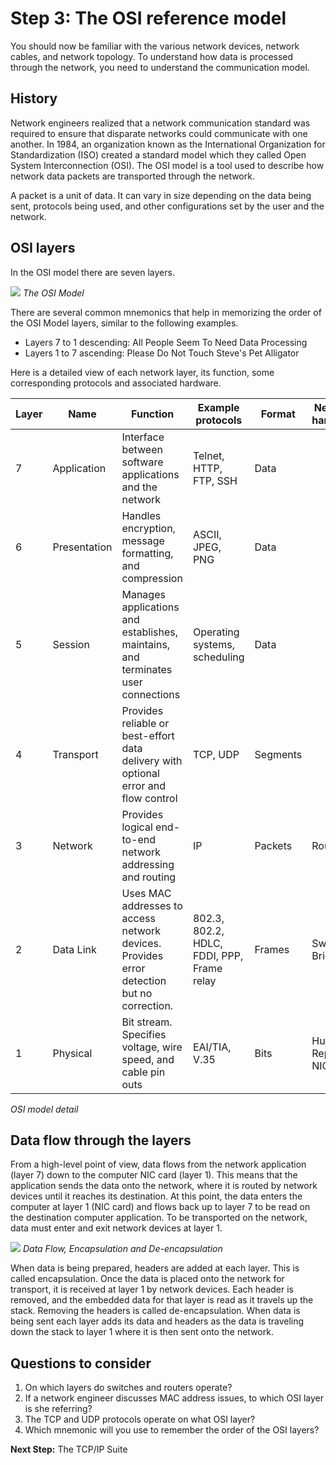 
# Step 3: The OSI reference model

You should now be familiar with the various network devices, network cables, and network topology. To understand how data is processed through the network, you need to understand the communication model.

## History

Network engineers realized that a network communication standard was required to ensure that disparate networks could communicate with one another. In 1984, an organization known as the International Organization for Standardization (ISO) created a standard model which they called Open System Interconnection (OSI). The OSI model is a tool used to describe how network data packets are transported through the network.

A packet is a unit of data. It can vary in size depending on the data being sent, protocols being used, and other configurations set by the user and the network.

## OSI layers

In the OSI model there are seven layers.

![](/posts/files/networking-102-the-topologies/assets/images/osi.png)
*The OSI Model*

There are several common mnemonics that help in memorizing the order of the OSI Model layers, similar to the following examples.

* Layers 7 to 1 descending: All People Seem To Need Data Processing
* Layers 1 to 7 ascending: Please Do Not Touch Steve's Pet Alligator

Here is a detailed view of each network layer, its function, some corresponding protocols and associated hardware.

| Layer | Name         | Function                                                                                  | Example protocols                          | Format   | Network hardware   |
|-------|--------------|-------------------------------------------------------------------------------------------|--------------------------------------------|----------|--------------------|
| 7     | Application  | Interface between software applications and the network                                   | Telnet, HTTP, FTP, SSH                     | Data     |                    |
| 6     | Presentation | Handles encryption, message formatting, and compression                                   | ASCII, JPEG, PNG                           | Data     |                    |
| 5     | Session      | Manages applications and establishes, maintains, and terminates user connections          | Operating systems, scheduling              | Data     |                    |
| 4     | Transport    | Provides reliable or best-effort data delivery with optional error and flow control       | TCP, UDP                                   | Segments |                    |
| 3     | Network      | Provides logical end-to-end network addressing and routing                                | IP                                         | Packets  | Router             |
| 2     | Data Link    | Uses MAC addresses to access network devices. Provides error detection but no correction. | 802.3, 802.2, HDLC, FDDI, PPP, Frame relay | Frames   | Switch, Bridge     |
| 1     | Physical     | Bit stream. Specifies voltage, wire speed, and cable pin outs                             | EAI/TIA, V.35                              | Bits     | Hub, Repeater, NIC |
*OSI model detail*

## Data flow through the layers

From a high-level point of view, data flows from the network application (layer 7) down to the computer NIC card (layer 1). This means that the application sends the data onto the network, where it is routed by network devices until it reaches its destination. At this point, the data enters the computer at layer 1 (NIC card) and flows back up to layer 7 to be read on the destination computer application. To be transported on the network, data must enter and exit network devices at layer 1.

![](/posts/files/networking-102-the-topologies/assets/images/encapsulation.png)
*Data Flow, Encapsulation and De-encapsulation*

When data is being prepared, headers are added at each layer. This is called encapsulation. Once the data is placed onto the network for transport, it is received at layer 1 by network devices. Each header is removed, and the embedded data for that layer is read as it travels up the stack. Removing the headers is called de-encapsulation. When data is being sent each layer adds its data and headers as the data is traveling down the stack to layer 1 where it is then sent onto the network.

## Questions to consider
1. On which layers do switches and routers operate?
2. If a network engineer discusses MAC address issues, to which OSI layer is she referring?
3. The TCP and UDP protocols operate on what OSI layer?
4. Which mnemonic will you use to remember the order of the OSI layers?

**Next Step:**  The TCP/IP Suite
